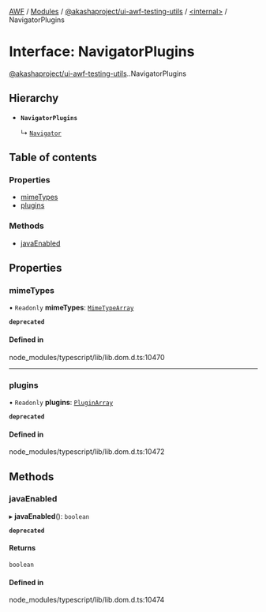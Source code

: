 [AWF](../README.md) / [Modules](../modules.md) / [@akashaproject/ui-awf-testing-utils](../modules/akashaproject_ui_awf_testing_utils.md) / [<internal\>](../modules/akashaproject_ui_awf_testing_utils._internal_.md) / NavigatorPlugins

# Interface: NavigatorPlugins

[@akashaproject/ui-awf-testing-utils](../modules/akashaproject_ui_awf_testing_utils.md).[<internal>](../modules/akashaproject_ui_awf_testing_utils._internal_.md).NavigatorPlugins

## Hierarchy

- **`NavigatorPlugins`**

  ↳ [`Navigator`](akashaproject_ui_awf_testing_utils._internal_.Navigator.md)

## Table of contents

### Properties

- [mimeTypes](akashaproject_ui_awf_testing_utils._internal_.NavigatorPlugins.md#mimetypes)
- [plugins](akashaproject_ui_awf_testing_utils._internal_.NavigatorPlugins.md#plugins)

### Methods

- [javaEnabled](akashaproject_ui_awf_testing_utils._internal_.NavigatorPlugins.md#javaenabled)

## Properties

### mimeTypes

• `Readonly` **mimeTypes**: [`MimeTypeArray`](../modules/akashaproject_ui_awf_testing_utils._internal_.md#mimetypearray)

**`deprecated`**

#### Defined in

node_modules/typescript/lib/lib.dom.d.ts:10470

___

### plugins

• `Readonly` **plugins**: [`PluginArray`](../modules/akashaproject_ui_awf_testing_utils._internal_.md#pluginarray)

**`deprecated`**

#### Defined in

node_modules/typescript/lib/lib.dom.d.ts:10472

## Methods

### javaEnabled

▸ **javaEnabled**(): `boolean`

**`deprecated`**

#### Returns

`boolean`

#### Defined in

node_modules/typescript/lib/lib.dom.d.ts:10474
